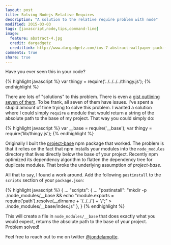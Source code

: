 ```yaml
---
layout: post
title: Solving Nodejs Relative Requires
description: "A solution to the relative require problem with node"
modified: 2015-03-03
tags: [javascript,node,tips,command-line]
image:
  feature: abstract-4.jpg
  credit: dargadgetz
  creditlink: http://www.dargadgetz.com/ios-7-abstract-wallpaper-pack-for-iphone-5-and-ipod-touch-retina/
comments: true
share: true
---
```


Have you ever seen this in your code?

{% highlight javascript %}
var thingy = require('../../../../thingy.js');
{% endhighlight %}

There are lots of "solutions" to this problem. There is even a [gist outlining
seven of them][gist]. To be frank, all seven of them have issues. I've spent a
stupid amount of time trying to solve this problem. I wanted a solution where I
could simply `require` a module that would return a string of the absolute path
to the base of my project. That way you could simply do:


{% highlight javascript %}
var __base = require('__base');
var thingy = require('lib/thingy.js');
{% endhighlight %}

Originally I built the [project-base] npm package that worked. The problem is
that it relies on the fact that npm installs your modules into the
`node_modules` directory that lives directly below the base of your project.
Recently npm optimized its dependency algorithm to flatten the dependency tree
for duplicate modules. That broke the underlying assumption of _project-base_.

All that to say, I found a work around. Add the following `postinstall` to the
`scripts` section of your `package.json`:

{% highlight javascript %}
{
  ...
  "scripts": {
    ...
    "postinstall": "mkdir -p ./node_modules/__base && echo \"module.exports = require('path').resolve(__dirname + '/../../') + '/';\" > ./node_modules/__base/index.js"
  },
}
{% endhighlight %}

This will create a file in `node_modules/__base` that does exactly what you
would expect, returns the absolute path to the base of your project. Problem
solved!

Feel free to reach out to me on twitter [@jondelamotte][twitter].

[twitter]: https://twitter.com/jondelamotte
[gist]: https://gist.github.com/branneman/8048520
[project-base]: https://github.com/jondlm/project-base

